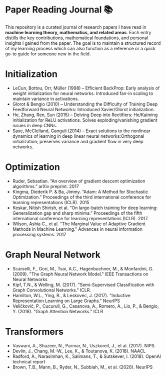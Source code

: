 # Paper Reading Journal 📚

This repository is a curated journal of research papers I have read in **machine learning theory, mathematics, and 
related areas**. 
Each entry distills the key contributions, mathematical foundations, and personal insights I gained 
from the paper. The goal is to maintain a structured record of my learning process which can also function as a reference
or a quick go-to guide for someone new in the field.

# Initialization
- LeCun, Bottou, Orr, Müller (1998) – Efficient BackProp: Early analysis of weight initialization for neural networks.
Introduced fan-in scaling to maintain variance in activations.
- Glorot & Bengio (2010) – Understanding the Difficulty of Training Deep Feedforward Neural Networks: Introduced Xavier/Glorot 
initialization.
- He, Zhang, Ren, Sun (2015) – Delving Deep into Rectifiers: He/Kaiming initialization for ReLU activations. Solves 
exploding/vanishing gradient issues in deep CNNs.
- Saxe, McClelland, Ganguli (2014) – Exact solutions to the nonlinear dynamics of learning in deep linear neural 
networks:Orthogonal initialization; preserves variance and gradient flow in very deep networks.

# Optimization
- Ruder, Sebastian. “An overview of gradient descent optimization algorithms.” arXiv preprint. 2017
- Kingma, Diederik P. & Ba, Jimmy. “Adam: A Method for Stochastic Optimization.” 
Proceedings of the third international conference for learning representations (ICLR). 2015
- Keskar, Nitish Shirish, et al. “On large-batch training for deep learning: Generalization gap and sharp minima.” 
Proceedings of the fifth international conference for learning representations (ICLR). 2017.
- Wilson, Ashia C., et al. “The Marginal Value of Adaptive Gradient Methods in Machine Learning.” 
Advances in neural information processing systems. 2017

# Graph Neural Network
- Scarselli, F., Gori, M., Tsoi, A.C., Hagenbuchner, M., & Monfardini, G. (2009). 
"The Graph Neural Network Model." IEEE Transactions on Neural Networks
- Kipf, T.N., & Welling, M. (2017). "Semi-Supervised Classification with Graph Convolutional Networks." ICLR.
- Hamilton, W.L., Ying, R., & Leskovec, J. (2017). "Inductive Representation Learning on Large Graphs." NeurIPS
- Veličković, P., Cucurull, G., Casanova, A., Romero, A., Lio, P., & Bengio, Y. (2018). "Graph Attention Networks." ICLR

# Transformers
- Vaswani, A., Shazeer, N., Parmar, N., Uszkoreit, J., et al. (2017). NIPS.
- Devlin, J., Chang, M.-W., Lee, K., & Toutanova, K. (2018). NAACL
- Radford, A., Narasimhan, K., Salimans, T., & Sutskever, I. (2018). OpenAI technical report
- Brown, T.B., Mann, B., Ryder, N., Subbiah, M., et al. (2020). NeurIPS
